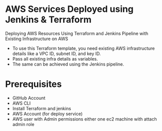 # AWS Services Deployed using Jenkins & Terraform

Deploying AWS Resources Using Terraform and Jenkins Pipeline with Existing Infrastructure on AWS

- To use this Terraform template, you need existing AWS infrastructure details like a VPC ID, subnet ID, and key ID.
- Pass all existing infra details as variables.
- The same can be achieved using the Jenkins pipeline.

# Prerequisites
- GitHub Account
- AWS CLI
- Install Terraform and jenkins
- AWS Account (for deploy service)
- AWS user with Admin permissions either one ec2 machine with attach admin role
